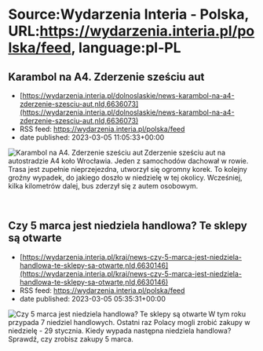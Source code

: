 # Source:Wydarzenia Interia - Polska, URL:https://wydarzenia.interia.pl/polska/feed, language:pl-PL

## Karambol na A4. Zderzenie sześciu aut
 - [https://wydarzenia.interia.pl/dolnoslaskie/news-karambol-na-a4-zderzenie-szesciu-aut,nId,6636073](https://wydarzenia.interia.pl/dolnoslaskie/news-karambol-na-a4-zderzenie-szesciu-aut,nId,6636073)
 - RSS feed: https://wydarzenia.interia.pl/polska/feed
 - date published: 2023-03-05 11:05:33+00:00

<p><a href="https://wydarzenia.interia.pl/dolnoslaskie/news-karambol-na-a4-zderzenie-szesciu-aut,nId,6636073"><img align="left" alt="Karambol na A4. Zderzenie sześciu aut" src="https://i.iplsc.com/karambol-na-a4-zderzenie-szesciu-aut/000GUI1ON0XS6HW6-C321.jpg" /></a>Zderzenie sześciu aut na autostradzie A4 koło Wrocławia. Jeden z samochodów dachował w rowie. Trasa jest zupełnie nieprzejezdna, utworzył się ogromny korek. To kolejny groźny wypadek, do jakiego doszło w niedzielę w tej okolicy. Wcześniej, kilka kilometrów dalej, bus zderzył się z autem osobowym. 


</p><br clear="all" />

## Czy 5 marca jest niedziela handlowa? Te sklepy są otwarte
 - [https://wydarzenia.interia.pl/kraj/news-czy-5-marca-jest-niedziela-handlowa-te-sklepy-sa-otwarte,nId,6630146](https://wydarzenia.interia.pl/kraj/news-czy-5-marca-jest-niedziela-handlowa-te-sklepy-sa-otwarte,nId,6630146)
 - RSS feed: https://wydarzenia.interia.pl/polska/feed
 - date published: 2023-03-05 05:35:31+00:00

<p><a href="https://wydarzenia.interia.pl/kraj/news-czy-5-marca-jest-niedziela-handlowa-te-sklepy-sa-otwarte,nId,6630146"><img align="left" alt="Czy 5 marca jest niedziela handlowa? Te sklepy są otwarte" src="https://i.iplsc.com/czy-5-marca-jest-niedziela-handlowa-te-sklepy-sa-otwarte/000AEH5EV2O85YIO-C321.jpg" /></a>W tym roku przypada 7 niedziel handlowych. Ostatni raz Polacy mogli zrobić zakupy w niedzielę - 29 stycznia. Kiedy wypada następna niedziela handlowa? Sprawdź, czy zrobisz zakupy 5 marca.</p><br clear="all" />

